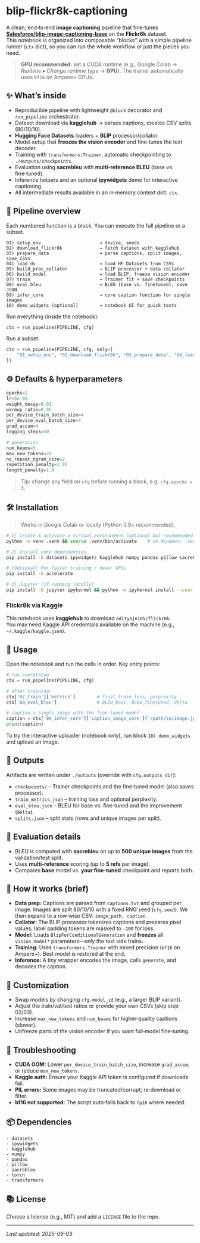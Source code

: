 # blip-flickr8k-captioning

A clean, end‑to‑end **image captioning** pipeline that fine‑tunes **[Salesforce/blip-image-captioning-base](https://huggingface.co/Salesforce/blip-image-captioning-base)** on the **Flickr8k** dataset.  
This notebook is organized into composable “blocks” with a simple pipeline runner (`ctx` dict), so you can run the whole workflow or just the pieces you need.

> **GPU recommended:** set a CUDA runtime (e.g., Google Colab → *Runtime ▸ Change runtime type* → **GPU**). The trainer automatically uses `bf16` on Ampere+ GPUs.

## ✨ What’s inside
- Reproducible pipeline with lightweight `@block` decorator and `run_pipeline` orchestrator.
- Dataset download via **kagglehub** → parses captions, creates CSV splits (80/10/10).
- **Hugging Face Datasets** loaders + **BLIP** processor/collator.
- Model setup that **freezes the vision encoder** and fine‑tunes the text decoder.
- Training with `transformers.Trainer`, automatic checkpointing to `./outputs/checkpoints`.
- Evaluation using **sacrebleu** with **multi‑reference BLEU** (base vs. fine‑tuned).
- Inference helpers and an optional **ipywidgets** demo for interactive captioning.
- All intermediate results available in an in‑memory context dict: `ctx`.

## 🧱 Pipeline overview
Each numbered function is a block. You can execute the full pipeline or a subset.

```
01) setup_env                      → device, seeds
02) download_flickr8k              → fetch dataset with kagglehub
03) prepare_data                   → parse captions, split images, save CSVs
04) load_ds                        → load HF Datasets from CSVs
05) build_proc_collator            → BLIP processor + data collator
06) build_model                    → load BLIP, freeze vision encoder
07) train                          → Trainer fit + save checkpoints
08) eval_bleu                      → BLEU (base vs. finetuned), save JSON
09) infer_core                     → core caption function for single images
10) demo_widgets (optional)        → notebook UI for quick tests
```

Run everything (inside the notebook):
```python
ctx = run_pipeline(PIPELINE, cfg)
```

Run a subset:
```python
ctx = run_pipeline(PIPELINE, cfg, only=[
    "01_setup_env", "02_download_flickr8k", "03_prepare_data", "04_load_datasets",
])
```

## ⚙️ Defaults & hyperparameters
```python
epochs=2
lr=5e-05
weight_decay=0.01
warmup_ratio=0.05
per_device_train_batch_size=4
per_device_eval_batch_size=4
grad_accum=4
logging_steps=50

# generation
num_beams=5
max_new_tokens=20
no_repeat_ngram_size=2
repetition_penalty=1.05
length_penalty=1.0
```

> Tip: change any field on `cfg` before running a block, e.g. `cfg.epochs = 3`.

## 🛠️ Installation
> Works in Google Colab or locally (Python 3.9+ recommended).

```bash
# 1) Create & activate a virtual environment (optional but recommended)
python -m venv .venv && source .venv/bin/activate    # on Windows: .venv\Scripts\activate

# 2) Install core dependencies
pip install -U datasets ipywidgets kagglehub numpy pandas pillow sacrebleu torch transformers

# (Optional) For faster training / newer GPUs
pip install -U accelerate

# 3) Jupyter (if running locally)
pip install -U jupyter ipykernel && python -m ipykernel install --user --name blip-flickr8k
```

### Flickr8k via Kaggle
This notebook uses **kagglehub** to download `adityajn105/flickr8k`.  
You may need Kaggle API credentials available on the machine (e.g., `~/.kaggle/kaggle.json`).

## 🚀 Usage
Open the notebook and run the cells in order. Key entry points:

```python
# run everything
ctx = run_pipeline(PIPELINE, cfg)

# after training:
ctx['07_train']['metrics']        # final_train_loss, perplexity
ctx['08_eval_bleu']               # BLEU_base, BLEU_finetuned, delta

# caption a single image with the fine-tuned model
caption = ctx['09_infer_core']['caption_image_core']('/path/to/image.jpg', max_new_tokens=24, num_beams=3)
print(caption)
```

To try the interactive uploader (notebook only), run block `10) demo_widgets` and upload an image.

## 📁 Outputs
Artifacts are written under `./outputs` (override with `cfg.outputs_dir`):

- `checkpoints/` – Trainer checkpoints and the fine‑tuned model (also saves processor).
- `train_metrics.json` – training loss and optional perplexity.
- `eval_bleu.json` – BLEU for base vs. fine‑tuned and the improvement (`delta`).
- `splits.json` – split stats (rows and unique images per split).

## 🧪 Evaluation details
- BLEU is computed with **sacrebleu** on up to **500 unique images** from the validation/test split.
- Uses **multi‑reference** scoring (up to **5 refs** per image).
- Compares **base** model vs. **your fine‑tuned** checkpoint and reports both.

## 🧩 How it works (brief)
- **Data prep:** Captions are parsed from `captions.txt` and grouped per image. Images are split 80/10/10 with a fixed RNG seed (`cfg.seed`). We then expand to a row‑wise CSV: `image_path, caption`.
- **Collator:** The BLIP processor tokenizes captions and prepares pixel values; label padding tokens are masked to `-100` for loss.
- **Model:** Loads `BlipForConditionalGeneration` and **freezes** all `vision_model*` parameters—only the text side trains.
- **Training:** Uses `transformers.Trainer` with mixed precision (`bf16` on Ampere+). Best model is restored at the end.
- **Inference:** A tiny wrapper encodes the image, calls `generate`, and decodes the caption.

## 🔧 Customization
- Swap models by changing `cfg.model_id` (e.g., a larger BLIP variant).
- Adjust the train/val/test ratios or provide your own CSVs (skip step 02/03).
- Increase `max_new_tokens` and `num_beams` for higher‑quality captions (slower).
- Unfreeze parts of the vision encoder if you want full‑model fine‑tuning.

## 🐛 Troubleshooting
- **CUDA OOM:** Lower `per_device_train_batch_size`, increase `grad_accum`, or reduce `max_new_tokens`.
- **Kaggle auth:** Ensure your Kaggle API token is configured if downloads fail.
- **PIL errors:** Some images may be truncated/corrupt; re‑download or filter.
- **bf16 not supported:** The script auto‑falls back to `fp16` where needed.

## 📦 Dependencies
```
- datasets
- ipywidgets
- kagglehub
- numpy
- pandas
- pillow
- sacrebleu
- torch
- transformers
```

## 📚 License
Choose a license (e.g., MIT) and add a `LICENSE` file to the repo.

---

*Last updated: 2025-09-03*
